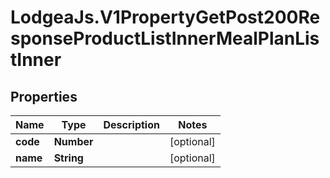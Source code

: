 # LodgeaJs.V1PropertyGetPost200ResponseProductListInnerMealPlanListInner

## Properties

Name | Type | Description | Notes
------------ | ------------- | ------------- | -------------
**code** | **Number** |  | [optional] 
**name** | **String** |  | [optional] 


